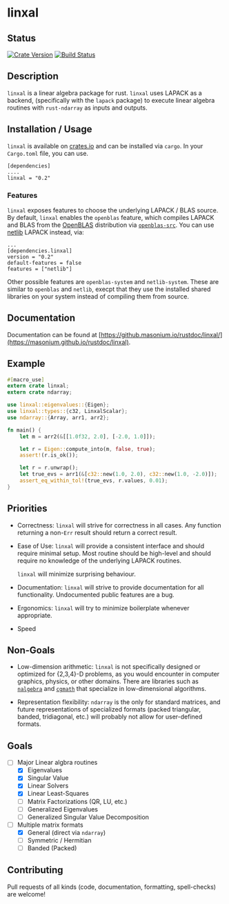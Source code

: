 # linxal #

## Status ##
[![Crate Version](https://img.shields.io/crates/v/linxal.svg)](https://crates.io/crates/linxal)
[![Build Status](https://travis-ci.org/masonium/linxal.svg?branch=master)](https://travis-ci.org/masonium/linxal)


## Description ##

`linxal` is a linear algebra package for rust. `linxal` uses LAPACK as a
backend, (specifically with the `lapack` package) to execute linear
algebra routines with `rust-ndarray` as inputs and outputs.

## Installation / Usage ##

`linxal` is available on [crates.io](https://crates.io) and can be installed via `cargo`. In your `Cargo.toml` file, you can use.

```text
[dependencies]
....
linxal = "0.2"
```

### Features ###
`linxal` exposes features to choose the underlying LAPACK / BLAS
source. By default, `linxal` enables the `openblas` feature, which
compiles LAPACK and BLAS from the [OpenBLAS](http://www.openblas.net/)
distribution
via [`openblas-src`](https://github.com/cmr/openblas-src). You can
use [netlib](http://www.netlib.org/) LAPACK instead, via:

```text
...
[dependencies.linxal]
version = "0.2"
default-features = false
features = ["netlib"]
```

Other possible features are `openblas-system` and
`netlib-system`. These are similar to `openblas` and `netlib`, execpt
that they use the installed shared libraries on your system instead of
compiling them from source.

## Documentation ##

Documentation can be found at [https://github.masonium.io/rustdoc/linxal/](https://masonium.github.io/rustdoc/linxal).

## Example ##

```rust
#[macro_use]
extern crate linxal;
extern crate ndarray;

use linxal::eigenvalues::{Eigen};
use linxal::types::{c32, LinxalScalar};
use ndarray::{Array, arr1, arr2};

fn main() {
	let m = arr2(&[[1.0f32, 2.0], [-2.0, 1.0]]);

	let r = Eigen::compute_into(m, false, true);
	assert!(r.is_ok());

	let r = r.unwrap();
	let true_evs = arr1(&[c32::new(1.0, 2.0), c32::new(1.0, -2.0)]);
	assert_eq_within_tol!(true_evs, r.values, 0.01);
}
```

## Priorities ##
- Correctness: `linxal` will strive for correctness in all cases. Any
  function returning a non-`Err` result should return a correct
  result.
- Ease of Use: `linxal` will provide a consistent interface and should
  require minimal setup. Most routine should be high-level and should
  require no knowledge of the underlying LAPACK routines.

  `linxal` will minimize surprising behaviour.

- Documentation: `linxal` will strive to provide documentation for all
  functionality. Undocumented public features are a bug.

- Ergonomics: `linxal` will try to minimize boilerplate whenever
  appropriate.

- Speed

## Non-Goals ##
- Low-dimension arithmetic: `linxal` is not specifically designed or
  optimized for {2,3,4}-D problems, as you would encounter in computer
  graphics, physics, or other domains. There are libraries such
  as [`nalgebra`](https://crates.io/crates/nalgebra)
  and [`cgmath`](https://crates.io/crates/cgmath) that specialize in
  low-dimensional algorithms.

- Representation flexibility: `ndarray` is the only for standard
  matrices, and future representations of specialized formats (packed
  triangular, banded, tridiagonal, etc.) will probably not allow for
  user-defined formats.

## Goals ##
- [ ] Major Linear algbra routines
  - [X] Eigenvalues
  - [X] Singular Value
  - [X] Linear Solvers
  - [X] Linear Least-Squares
  - [ ] Matrix Factorizations (QR, LU, etc.)
  - [ ] Generalized Eigenvalues
  - [ ] Generalized Singular Value Decomposition
- [ ] Multiple matrix formats
  - [X] General (direct via `ndarray`)
  - [ ] Symmetric / Hermitian
  - [ ] Banded (Packed)

## Contributing ##
Pull requests of all kinds (code, documentation, formatting, spell-checks) are welcome!
